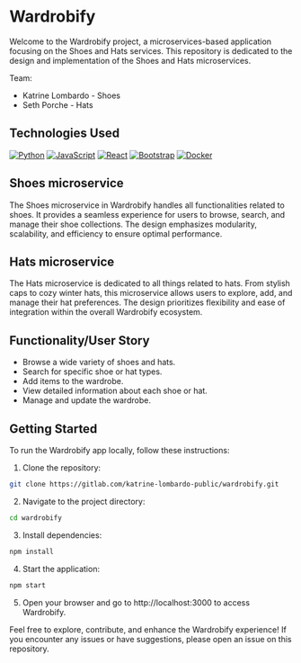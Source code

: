 # Wardrobify
Welcome to the Wardrobify project, a microservices-based application focusing on the Shoes and Hats services. This repository is dedicated to the design and implementation of the Shoes and Hats microservices.

Team:

* Katrine Lombardo - Shoes
* Seth Porche - Hats

## Technologies Used

[![Python](https://img.shields.io/badge/python-3670A0?style=for-the-badge&logo=python&logoColor=ffdd54)](https://www.python.org/)
[![JavaScript](https://img.shields.io/badge/javascript-%23323330.svg?style=for-the-badge&logo=javascript&logoColor=%23F7DF1E)](https://www.javascript.com/)
[![React](https://img.shields.io/badge/react-%2320232a.svg?style=for-the-badge&logo=react&logoColor=%2361DAFB)](https://reactjs.org/)
[![Bootstrap](https://img.shields.io/badge/bootstrap-%238511FA.svg?style=for-the-badge&logo=bootstrap&logoColor=white)](https://getbootstrap.com/)
[![Docker](https://img.shields.io/badge/docker-%230db7ed.svg?style=for-the-badge&logo=docker&logoColor=white)](https://www.docker.com/)

## Shoes microservice

The Shoes microservice in Wardrobify handles all functionalities related to shoes. It provides a seamless experience for users to browse, search, and manage their shoe collections. The design emphasizes modularity, scalability, and efficiency to ensure optimal performance.

## Hats microservice

The Hats microservice is dedicated to all things related to hats. From stylish caps to cozy winter hats, this microservice allows users to explore, add, and manage their hat preferences. The design prioritizes flexibility and ease of integration within the overall Wardrobify ecosystem.

## Functionality/User Story

- Browse a wide variety of shoes and hats.
- Search for specific shoe or hat types.
- Add items to the wardrobe.
- View detailed information about each shoe or hat.
- Manage and update the wardrobe.


## Getting Started

To run the Wardrobify app locally, follow these instructions:

1. Clone the repository:
```bash
git clone https://gitlab.com/katrine-lombardo-public/wardrobify.git
```

2. Navigate to the project directory:
```bash
cd wardrobify
```

3. Install dependencies:
```bash
npm install
```

4. Start the application:
```bash
npm start
```

5. Open your browser and go to http://localhost:3000 to access Wardrobify.

Feel free to explore, contribute, and enhance the Wardrobify experience! If you encounter any issues or have suggestions, please open an issue on this repository.

